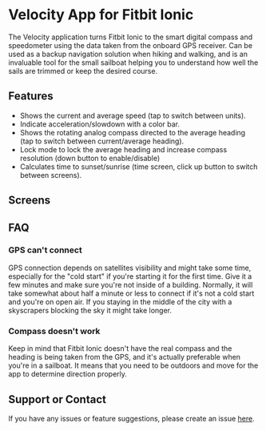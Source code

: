 # Velocity App for Fitbit Ionic

The Velocity application turns Fitbit Ionic to the smart digital compass and speedometer using the data taken from the onboard GPS receiver. Can be used as a backup navigation solution when hiking and walking, and is an invaluable tool for the small sailboat helping you to understand how well the sails are trimmed or keep the desired course.

## Features

- Shows the current and average speed (tap to switch between units).
- Indicate acceleration/slowdown with a color bar.
- Shows the rotating analog compass directed to the average heading (tap to switch between current/average heading).
- Lock mode to lock the average heading and increase compass resolution (down button to enable/disable)
- Calculates time to sunset/sunrise (time screen, click up button to switch between screens).

## Screens

## FAQ

### GPS can't connect

GPS connection depends on satellites visibility and might take some time, especially for the "cold start" if you're starting it for the first time. Give it a few minutes and make sure you're not inside of a building. Normally, it will take somewhat about half a minute or less to connect if it's not a cold start and you're on open air. If you staying in the middle of the city with a skyscrapers blocking the sky it might take longer.

### Compass doesn't work

Keep in mind that Fitbit Ionic doesn't have the real compass and the heading is being taken from the GPS, and it's actually preferable when you're in a sailboat. It means that you need to be outdoors and move for the app to determine direction properly.

## Support or Contact

If you have any issues or feature suggestions, please create an issue [here](https://github.com/gaperton/velocity/issues/new).

